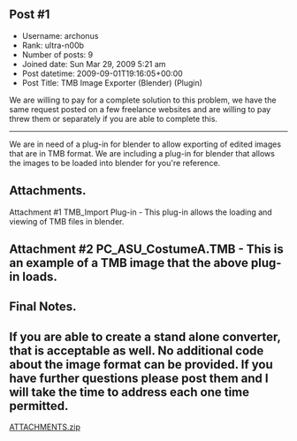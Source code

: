 ## Post #1
- Username: archonus
- Rank: ultra-n00b
- Number of posts: 9
- Joined date: Sun Mar 29, 2009 5:21 am
- Post datetime: 2009-09-01T19:16:05+00:00
- Post Title: TMB Image Exporter (Blender) (Plugin)

We are willing to pay for a complete solution to this problem, we have the same request posted on a few freelance websites and are willing to pay threw them or separately if you are able to complete this.  

-------------------------------------------------------------------------------------------------------
We are in need of a plug-in for blender to allow exporting of edited images that are in TMB format. We are including a plug-in for blender that allows the images to be loaded into blender for you're reference.

Attachments.
-------------------------------------------------------------------------------------------------------
Attachment #1
TMB_Import Plug-in - This plug-in allows the loading and viewing of TMB files in blender.

Attachment #2
PC_ASU_CostumeA.TMB - This is an example of a TMB image that the above plug-in loads.
-------------------------------------------------------------------------------------------------------

Final Notes.
-------------------------------------------------------------------------------------------------------
If you are able to create a stand alone converter, that is acceptable as well.
No additional code about the image format can be provided.
If you have further questions please post them and I will take the time to address each one time permitted.
-------------------------------------------------------------------------------------------------------
[ATTACHMENTS.zip](https://xentaxbackup.github.io/file/2339_ATTACHMENTS.zip)
